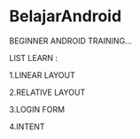 # BelajarAndroid
BEGINNER ANDROID TRAINING...	
<p>LIST LEARN :<p>

<p>1.LINEAR LAYOUT<p>
<p>2.RELATIVE LAYOUT<p>
<p>3.LOGIN FORM<p>
<p>4.INTENT<p>
